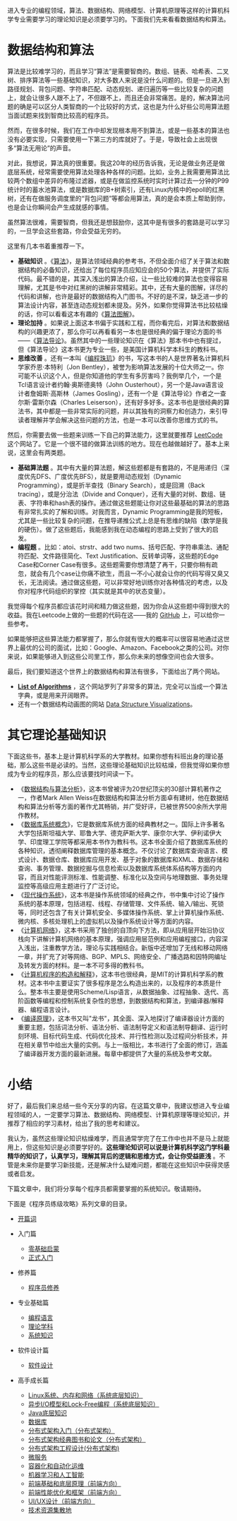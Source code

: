 进入专业的编程领域，算法、数据结构、网络模型、计算机原理等这样的计算机科学专业需要学习的理论知识是必须要学习的。下面我们先来看看数据结构和算法。

# 数据结构和算法

算法是比较难学习的，而且学习“算法”是需要智商的。数组、链表、哈希表、二叉树、排序算法等一些基础知识，对大多数人来说是没什么问题的。但是一旦进入到路径规划、背包问题、字符串匹配、动态规划、递归遍历等一些比较复杂的问题上，就会让很多人跟不上了，不但跟不上，而且还会非常痛苦。是的，解决算法问题的确是可以区分人类智商的一个比较好的方式，这也是为什么好些公司用算法题当面试题来找到智商比较高的程序员。

然而，在很多时候，我们在工作中却发现根本用不到算法，或是一些基本的算法也没有必要实现，只需要使用一下第三方的库就好了。于是，导致社会上出现很多“算法无用论”的声音。

对此，我想说，算法真的很重要。我这20年的经历告诉我，无论是做业务还是做底层系统，经常需要使用算法处理各种各样的问题。比如，业务上我需要用算法比较两个数组中差异的布隆过滤器，或是在做监控系统时实时计算过去一分钟的P99统计时的蓄水池算法，或是数据库的B+树索引，还有Linux内核中的epoll的红黑树，还有在做服务调度里的“背包问题”等都会用算法，真的是会本质上帮助到你，也是会让你瞬间会产生成就感的事情。

虽然算法很难，需要智商，但我还是想鼓励你，这其中是有很多的套路是可以学习的，一旦学会这些套路，你会受益无穷的。

这里有几本书着重推荐一下。

 *  **基础知识** 。《[算法][Link 1]》，是算法领域经典的参考书，不但全面介绍了关于算法和数据结构的必备知识，还给出了每位程序员应知应会的50个算法，并提供了实际代码。最不错的是，其深入浅出的算法介绍，让一些比较难的算法也变得容易理解，尤其是书中对红黑树的讲解非常精彩。其中，还有大量的图解，详尽的代码和讲解，也许是最好的数据结构入门图书。不好的是不深，缺乏进一步的算法设计内容，甚至连动态规划都未提及。另外，如果你觉得算法书比较枯燥的话，你可以看看这本有趣的《[算法图解][Link 2]》。
 *  **理论加持** 。如果说上面这本书偏于实践和工程，而你看完后，对算法和数据结构的兴趣更浓了，那么你可以再看看另一本也是很经典的偏于理论方面的书——《[算法导论][Link 3]》。虽然其中的一些理论知识在《算法》那本书中也有提过，但《算法导论》这本书更为专业一些，是美国计算机科学本科生的教科书。
 *  **思维改善** 。还有一本叫《[编程珠玑][Link 4]》的书，写这本书的人是世界著名计算机科学家乔恩·本特利（Jon Bentley），被誉为影响算法发展的十位大师之一。你可能不认识这个人，但是你知道他的学生有多厉害吗？我例举几个，一个是Tcl语言设计者约翰·奥斯德奥特（John Ousterhout），另一个是Java语言设计者詹姆斯·高斯林（James Gosling），还有一个是《算法导论》作者之一查尔斯·雷斯尔森（Charles Leiserson），还有好多好多。这本书也是很经典的算法书，其中都是一些非常实际的问题，并以其独有的洞察力和创造力，来引导读者理解并学会解决这些问题的方法，也是一本可以改善你思维方式的书。

然后，你需要去做一些题来训练一下自己的算法能力，这里就要推荐 [LeetCode][] 这个网站了。它是一个很不错的做算法训练的地方。现在也越做越好了。基本上来说，这里会有两类题。

 *  **基础算法题** 。其中有大量的算法题，解这些题都是有套路的，不是用递归（深度优先DFS、广度优先BFS），就是要用动态规划（Dynamic Programming），或是折半查找（Binary Search），或是回溯（Back tracing），或是分治法（Divide and Conquer），还有大量的对树、数组、链表、字符串和hash表的操作。通过做这些题能让你对这些最基础的算法的思路有非常扎实的了解和训练。对我而言，Dynamic Programming是我的短板，尤其是一些比较复杂的问题，在推导递推公式上总是有思维的缺陷（数学是我的硬伤）。做了这些题后，我能感到我在动态编程的思路上受到了很大的启发。
 *  **编程题** 。比如：atoi、strstr、add two nums、括号匹配、字符串乘法、通配符匹配、文件路径简化、Text Justification、反转单词等，这些题的Edge Case和Corner Case有很多。这些题需要你想清楚了再干，只要你稍有疏忽，就会有几个case让你痛不欲生，而且一不小心就会让你的代码写得又臭又长，无法阅读。通过做这些题，可以非常好地训练你对各种情况的考虑，以及你对程序代码组织的掌控（其实就是其中的状态变量）。

我觉得每个程序员都应该花时间和精力做这些题，因为你会从这些题中得到很大的收益。我在Leetcode上做的一些题的代码在这——我的 [GitHub][] 上，可以给你一些参考。

如果能够把这些算法能力都掌握了，那么你就有很大的概率可以很容易地通过这世界上最优的公司的面试，比如：Google、Amazon、Facebook之类的公司。对你来说，如果能够进入到这些公司里工作，那么你未来的想像空间也会大很多。

最后，我们要知道这个世界上的数据结构和算法有很多，下面给出了两个网站。

 *  **[List of Algorithms][]**  ，这个网站罗列了非常多的算法，完全可以当成一个算法字典，或是用来开阔眼界。
 *  还有一个数据结构动画图的网站 [Data Structure Visualizations][]。

# 其它理论基础知识

下面这些书，基本上是计算机科学系的大学教材。如果你想有科班出身的理论基础，那么这些书是必读的。当然，这些理论基础知识比较枯燥，但我觉得如果你想成为专业的程序员，那么应该要找时间读一下。

 *  《[数据结构与算法分析][Link 5]》，这本书曾被评为20世纪顶尖的30部计算机著作之一，作者Mark Allen Weiss在数据结构和算法分析方面卓有建树，他在数据结构和算法分析等方面的著作尤其畅销，并广受好评，已被世界500余所大学用作教材。
 *  《[数据库系统概念][Link 6]》，它是数据库系统方面的经典教材之一。国际上许多著名大学包括斯坦福大学、耶鲁大学、德克萨斯大学、康奈尔大学、伊利诺伊大学、印度理工学院等都采用本书作为教科书。这本书全面介绍了数据库系统的各种知识，透彻阐释数据库管理的基本概念。不仅讨论了数据库查询语言、模式设计、数据仓库、数据库应用开发、基于对象的数据库和XML、数据存储和查询、事务管理、数据挖掘与信息检索以及数据库系统体系结构等方面的内容，而且对性能评测标准、性能调整、标准化以及空间与地理数据、事务处理监控等高级应用主题进行了广泛讨论。
 *  《[现代操作系统][Link 7]》，这本书是操作系统领域的经典之作，书中集中讨论了操作系统的基本原理，包括进程、线程、存储管理、文件系统、输入/输出、死锁等，同时还包含了有关计算机安全、多媒体操作系统、掌上计算机操作系统、微内核、多核处理机上的虚拟机以及操作系统设计等方面的内容。
 *  《[计算机网络][Link 8]》，这本书采用了独创的自顶向下方法，即从应用层开始沿协议栈向下讲解计算机网络的基本原理，强调应用层范例和应用编程接口，内容深入浅出，注重教学方法，理论与实践相结合。新版中还增加了无线和移动网络一章，并扩充了对等网络、BGP、MPLS、网络安全、广播选路和因特网编址及转发方面的材料。是一本不可多得的教科书。
 *  《[计算机程序的构造和解释][Link 9]》，这本书也很经典，是MIT的计算机科学系的教材。这本书中主要证实了很多程序是怎么构造出来的，以及程序的本质是什么。整本书主要是使用Scheme/Lisp语言，从数据抽象、过程抽象、迭代、高阶函数等编程和控制系统复杂性的思想，到数据结构和算法，到编译器/解释器、编程语言设计。
 *  《[编译原理][Link 10]》，这本书又叫"龙书"，其全面、深入地探讨了编译器设计方面的重要主题，包括词法分析、语法分析、语法制导定义和语法制导翻译、运行时刻环境、目标代码生成、代码优化技术、并行性检测以及过程间分析技术，并在相关章节中给出大量的实例。与上一版相比，本书进行了全面的修订，涵盖了编译器开发方面的最新进展。每章中都提供了大量的系统及参考文献。

# 小结

好了，最后我们来总结一些今天分享的内容。在这篇文章中，我建议想进入专业编程领域的人，一定要学习算法、数据结构、网络模型、计算机原理等理论知识，并推荐了相应的学习素材，给出了我的思考和建议。

我认为，虽然这些理论知识枯燥难学，而且通常学完了在工作中也并不是马上就能用上，但这些知识是必须要学好的。**这些理论知识可以说是计算机科学这门学科最精华的知识了，认真学习，理解其背后的逻辑和思维方式，会让你受益匪浅** 。不管是未来你是要学习新技能，还是解决什么疑难问题，都能在这些知识中获得灵感或者启发。

下篇文章中，我们将分享每个程序员都需要掌握的系统知识。敬请期待。

下面是《程序员练级攻略》系列文章的目录。

 *  [开篇词][Link 11]
 *  入门篇
    
     *  [零基础启蒙][Link 12]
     *  [正式入门][Link 13]
 *  修养篇
    
     *  [程序员修养][Link 14]
 *  专业基础篇
    
     *  [编程语言][Link 15]
     *  [理论学科][Link 16]
     *  [系统知识][Link 17]
 *  软件设计篇
    
     *  [软件设计][Link 18]
 *  高手成长篇
    
     *  [Linux系统、内存和网络（系统底层知识）][Linux]
     *  [异步I/O模型和Lock-Free编程（系统底层知识）][I_O_Lock-Free]
     *  [Java底层知识][Java]
     *  [数据库][Link 19]
     *  [分布式架构入门（分布式架构）][Link 20]
     *  [分布式架构经典图书和论文（分布式架构）][Link 21]
     *  [分布式架构工程设计(分布式架构)][Link 22]
     *  [微服务][Link 23]
     *  [容器化和自动化运维][Link 24]
     *  [机器学习和人工智能][Link 25]
     *  [前端基础和底层原理（前端方向）][Link 26]
     *  [前端性能优化和框架（前端方向）][Link 27]
     *  [UI/UX设计（前端方向）][UI_UX]
     *  [技术资源集散地][Link 28]


[Link 1]: https://book.douban.com/subject/10432347/
[Link 2]: https://book.douban.com/subject/26979890/
[Link 3]: https://book.douban.com/subject/20432061/
[Link 4]: https://book.douban.com/subject/3227098/
[LeetCode]: https://leetcode.com/
[GitHub]: https://github.com/haoel/leetcode
[List of Algorithms]: https://www.wikiwand.com/en/List_of_algorithms
[Data Structure Visualizations]: https://www.cs.usfca.edu/~galles/visualization/Algorithms.html
[Link 5]: https://book.douban.com/subject/1139426/
[Link 6]: https://book.douban.com/subject/1929984/
[Link 7]: https://book.douban.com/subject/3852290/
[Link 8]: https://book.douban.com/subject/1391207/
[Link 9]: https://book.douban.com/subject/1148282/
[Link 10]: https://book.douban.com/subject/3296317/
[Link 11]: https://time.geekbang.org/column/article/8136
[Link 12]: https://time.geekbang.org/column/article/8216
[Link 13]: https://time.geekbang.org/column/article/8217
[Link 14]: https://time.geekbang.org/column/article/8700
[Link 15]: https://time.geekbang.org/column/article/8701
[Link 16]: https://time.geekbang.org/column/article/8887
[Link 17]: https://time.geekbang.org/column/article/8888
[Link 18]: https://time.geekbang.org/column/article/9369
[Linux]: https://time.geekbang.org/column/article/9759
[I_O_Lock-Free]: https://time.geekbang.org/column/article/9851
[Java]: https://time.geekbang.org/column/article/10216
[Link 19]: https://time.geekbang.org/column/article/10301
[Link 20]: https://time.geekbang.org/column/article/10603
[Link 21]: https://time.geekbang.org/column/article/10604
[Link 22]: https://time.geekbang.org/column/article/11232
[Link 23]: https://time.geekbang.org/column/article/11116
[Link 24]: https://time.geekbang.org/column/article/11665
[Link 25]: https://time.geekbang.org/column/article/11669
[Link 26]: https://time.geekbang.org/column/article/12271
[Link 27]: https://time.geekbang.org/column/article/12389
[UI_UX]: https://time.geekbang.org/column/article/12486
[Link 28]: https://time.geekbang.org/column/article/12561

